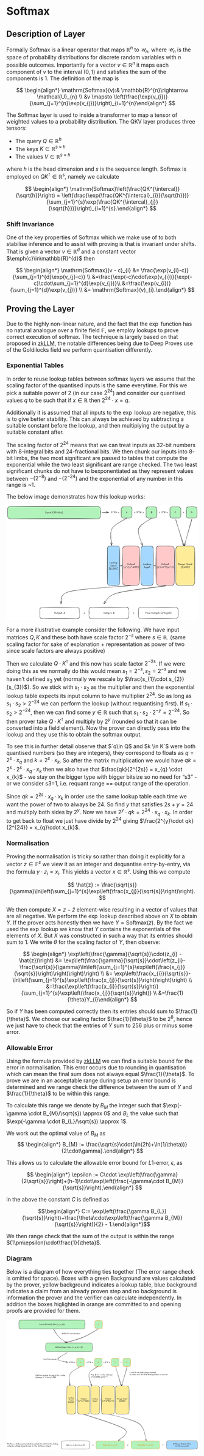 # Softmax

## Description of Layer

Formally Softmax is a linear operator that maps $`\mathbb{R}^{n}`$ to $`\mathcal{U}_{n}`$, where $`\mathcal{U}_{n}`$ is the space of probability distributions for discrete random variables with $`n`$ possible outcomes. Importantly for a vector $`v \in \mathbb{R}^{n}`$ it maps each component of $`v`$ to the interval $`(0,1)`$ and satisfies the sum of the components is $`1`$. The definition of the map is

$$ \begin{align*} \mathrm{Softmax}(v):& \mathbb{R}^{n}\rightarrow \mathcal{U}_{n} \\
&v \mapsto \left(\frac{\exp(v_{i})}{\sum_{j=1}^{n}\exp(v_{j})}\right)_{i=1}^{n}\end{align*} $$

The Softmax layer is used to inside a transformer to map a tensor of weighted values to a probability distribution. The QKV layer produces three tensors:
 
 - The query $` Q \in \mathbb{R}^{h}`$
 - The keys $` K \in \mathbb{R}^{s\times h}`$
 - The values $` V \in \mathbb{R}^{s \times h}`$

 where $` h`$ is the head dimension and $`s`$ is the sequence length. Softmax is employed on $`QK^{\intercal}\in \mathbb{R}^{s}`$, namely we calculate 

 $$ \begin{align*} \mathrm{Softmax}\left(\frac{QK^{\intercal}}{\sqrt{h}}\right) = \left(\frac{\exp(\frac{QK^{\intercal}_{i}}{\sqrt{h}})}{\sum_{j=1}^{s}\exp(\frac{QK^{\intercal}_{j}}{\sqrt{h}})}\right)_{i=1}^{s}.\end{align*} $$

 ### Shift Invariance

 One of the key properties of Softmax which we make use of to both stabilise inference and to assist with proving is that is invariant under shifts. That is given a vector $`v\in\mathbb{R}^{d}`$ and a constant vector $`\emph{c}\in\mathbb{R}^{d}`$ then 

 $$ \begin{align*}  \mathrm{Softmax}(v - c)_{i} &= \frac{\exp(v_{i}-c)}{\sum_{j=1}^{d}\exp(v_{j}-c)} \\ &=\frac{\exp(-c)\cdot\exp(v_{i})}{\exp(-c)\cdot\sum_{j=1}^{d}\exp(v_{j})}\\ &=\frac{\exp(v_{i})}{\sum_{j=1}^{d}\exp(v_{j})} \\ &= \mathrm{Softmax}(v)_{i}.\end{align*} $$

 ## Proving the Layer

 Due to the highly non-linear nature, and the fact that the $`\exp`$ function has no natural analogue over a finite field $`\mathbb{F}`$, we employ lookups to prove correct execution of softmax. The technique is largely based on that proposed in [zkLLM][1], the notable differences being due to Deep Proves use of the Goldilocks field we perform quantisation differently. 

  ### Exponential Tables
 In order to reuse lookup tables between softmax layers we assume that the scaling factor of the quantised inputs is the same everytime. For this we pick a suitable power of $`2`$ (in our case $`2^{24}`$) and consider our quantised values $`q`$ to be such that if $`x\in\mathbb{R}`$ then $`2^{24} \cdot x = q`$. 

 Additionally it is assumed that all inputs to the $`\exp`$ lookup are negative, this is to give better stability. This can always be achieved by subtracting a suitable constant before the lookup, and then multiplying the output by a suitable constant after.

 The scaling factor of $`2^{24}`$ means that we can treat inputs as $`32`$-bit numbers with $`8`$-integral bits and $`24`$-fractional bits. We then chunk our inputs into $`8`$-bit limbs, the two most significant are passed to tables that compute the exponential while the two least significant are range checked. The two least significant chunks do not have to bexponentiated as they represent values between $`-(2^{-8})`$ and $`-(2^{-24})`$ and the exponential of any number in this range is ~$`1`$.

 The below image demonstrates how this lookup works:

 ![EXP Lookup](./img/EXP-Lookups.png)

 For a more illustrative example consider the following. We have input matrices $Q, K$ and these both have scale factor $`2^{-s}`$ where $`s\in\mathbb{R}`$. (same scaling factor for sake of explanation + representation as power of two since scale factors are always positive)

Then we calculate $Q\cdot K^{\intercal}$ and this now has scale factor $`2^{-2s}`$. If we were doing this as we normally do this would mean $`s_{1} = 2^{-s}, s_{2} = 2^{-s}`$ and we haven’t defined $`s_{3}`$ yet (normally we rescale by $`\frac{s_{1}\cdot s_{2}}{s_{3}}`$). So we stick with $`s_{1} \cdot s_{2}`$ as the multiplier and then the exponential lookup table expects its input column to have multiplier $`2^{24}`$. So as long as $`s_{1} \cdot s_{2} > 2^{-24}`$ we can perform the lookup (without requantising first). If $`s_{1}\cdot s_{2} > 2^{-24}`$, then we can find some $y\in\mathbb{R}$ such that $`s_{1} \cdot s_{2} \cdot 2^{-y} = 2^{-24}`$. So then prover take $`Q\cdot K^{\intercal}`$ and multiply by $`2^{y}`$ (rounded so that it can be converted into a field element). Now the prover can directly pass into the lookup and they use this to obtain the softmax output.

To see this in further detail observe that $`q\in Q$ and $k \in K`$ were both quantised numbers (so they are integers), they correspond to floats as $`q = 2^{s} \cdot x_{q}`$ and $`k = 2^{s}\cdot x_{k}`$. So after the matrix multiplication we would have $`qk = 2^{s} \cdot 2^{s} \cdot x_{q} \cdot x_{k}`$ then we also have that $`\frac{qk}{2^{2s}} = x_{q} \cdot x_{k}`$ - we stay on the bigger type with bigger bitsize so no need for “s3” - or we consider s3=1, i.e. requant range == output range of the operation.

Since $`qk = 2^{2s} \cdot x_{q} \cdot x_{k}`$ in order use the same lookup table each time we want the power of two to always be $`24`$. So find $`y`$ that satisfies $`2s + y = 24`$ and multiply both sides by $`2^{y}`$. Now we have $`2^{y} \cdot qk = 2^{24}\cdot x_{q} \cdot x_{k}`$. In order to get back to float we just have divide by $`2^{24}`$ giving $`\frac{2^{y}\cdot qk}{2^{24}} = x_{q}\cdot x_{k}`$.

 ### Normalisation

 Proving the normalisation is tricky so rather than doing it explicitly for a vector $`z\in\mathbb{F}^{s}`$ we view it as an integer and dequantise entry-by-entry, via the formula $`\gamma \cdot z_{i} = x_{i}`$. This yields a vector $`x\in\mathbb{R}^{s}`$. Using this we compute

 $$ \hat{z} := \frac{\sqrt{s}}{\gamma}\ln\left(\sum_{j=1}^{s}\exp\left(\frac{x_{j}}{\sqrt{s}}\right)\right). $$

 We then compute $`X = z - \hat{z}`$ element-wise resulting in a vector of values that are all negative. We perform the $`\exp`$ lookup described above on $`X`$ to obtain $`Y`$. If the prover acts honestly then we have $`Y = \mathrm{Softmax}(z)`$. By the fact we used the $`\exp`$ lookup we know that $`Y`$ contains the exponentials of the elements of $`X`$. But $`X`$ was constructed in such a way that its entries should sum to $`1`$. We write $`\theta`$ for the scaling factor of $`Y`$, then observe:

 $$ \begin{align*} \exp\left(\frac{\gamma}{\sqrt{s}}\cdot(z_{i} - \hat{z})\right) &= \exp\left(\frac{\gamma}{\sqrt{s}}\cdot\left(z_{i}-\frac{\sqrt{s}}{\gamma}\ln\left(\sum_{j=1}^{s}\exp\left(\frac{x_{j}}{\sqrt{s}}\right)\right)\right)\right) \\ &= \exp\left(\frac{x_{i}}{\sqrt{s}}-\ln\left(\sum_{j=1}^{s}\exp\left(\frac{x_{j}}{\sqrt{s}}\right)\right)\right) \\ &=\frac{\exp\left(\frac{x_{i}}{\sqrt{s}}\right)}{\sum_{j=1}^{s}\exp\left(\frac{x_{j}}{\sqrt{s}}\right)} \\ &=\frac{1}{\theta}Y_{i}\end{align*} $$

 So if $`Y`$ has been computed correctly then its entries should sum to $`\frac{1}{\theta}`$. We choose our scaling factor $`\frac{1}{\theta}`$ to be $`2^{8}`$, hence we just have to check that the entries of $`Y`$ sum to $`256`$ plus or minus some error.

 ### Allowable Error
 
 Using the formula provided by [zkLLM][1] we can find a suitable bound for the error in normalisation. This error occurs due to rounding in quantisation which can mean the final sum does not always equal $`\frac{1}{\theta}`$. To prove we are in an acceptable range during setup an error bound is determined and we range check the difference between the sum of $`Y`$ and $`\frac{1}{\theta}`$ to be within this range.

 To calculate this range we denote by $`B_{M}`$ the integer such that $`\exp(-\gamma \cdot B_{M}/\sqrt{s}) \approx 0`$ and $`B_{L}`$ the value such that $`\exp(-\gamma \cdot B_{L}/\sqrt{s}) \approx 1`$. 

 We work out the optimal value of $`B_{M}`$ as 
 $$ \begin{align*} B_{M} := \frac{\sqrt{s}\cdot(\ln(2h)+\ln(1/\theta))}{2\cdot\gamma}.\end{align*} $$

 This allows us to calculate the allowable error bound for $`L1`$-error, $`\epsilon`$, as 

 $$ \begin{align*} \epsilon := C\cdot \exp\left(\frac{\gamma}{2\sqrt{s}}\right)+(h-1)\cdot\exp\left(\frac{-\gamma\cdot B_{M}}{\sqrt{s}}\right),\end{align*} $$

 in the above the constant $`C`$ is defined as 

 $$\begin{align*} C:= \exp\left(\frac{\gamma B_{L}}{\sqrt{s}}\right)+\frac{\theta\cdot\exp\left(\frac{\gamma B_{M}}{\sqrt{s}}\right)}{2} - 1.\end{align*}$$

 We then range check that the sum of the output is within the range $`(1\pm\epsilon)\cdot\frac{1}{\theta}`$.

### Diagram

Below is a diagram of how everything ties together (The error range check is omitted for space). Boxes with a green Background are values calculated by the prover, yellow background indicates a lookup table, blue background indicates a claim from an already proven step and no background is information the prover and the verifier can calculate independently. In addition the boxes higlighted in orange are committed to and opening proofs are provided for them.

![Softmax Flow](./img/Softmax-Flow.png)


 [1]: https://arxiv.org/pdf/2404.16109